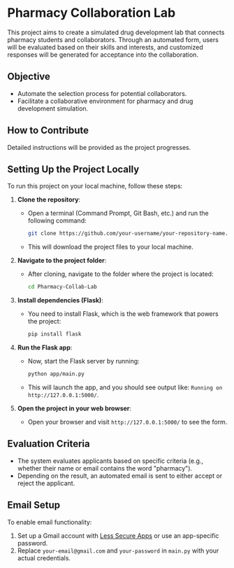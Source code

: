 # Pharmacy Collaboration Lab
This project aims to create a simulated drug development lab that connects pharmacy students and collaborators. Through an automated form, users will be evaluated based on their skills and interests, and customized responses will be generated for acceptance into the collaboration.

## Objective
- Automate the selection process for potential collaborators.
- Facilitate a collaborative environment for pharmacy and drug development simulation.

## How to Contribute
Detailed instructions will be provided as the project progresses.




## Setting Up the Project Locally

To run this project on your local machine, follow these steps:

1. **Clone the repository**:
   - Open a terminal (Command Prompt, Git Bash, etc.) and run the following command:
     ```bash
     git clone https://github.com/your-username/your-repository-name.git
     ```
   - This will download the project files to your local machine.

2. **Navigate to the project folder**:
   - After cloning, navigate to the folder where the project is located:
     ```bash
     cd Pharmacy-Collab-Lab
     ```

3. **Install dependencies (Flask)**:
   - You need to install Flask, which is the web framework that powers the project:
     ```bash
     pip install flask
     ```

4. **Run the Flask app**:
   - Now, start the Flask server by running:
     ```bash
     python app/main.py
     ```
   - This will launch the app, and you should see output like: `Running on http://127.0.0.1:5000/`.

5. **Open the project in your web browser**:
   - Open your browser and visit `http://127.0.0.1:5000/` to see the form.





## Evaluation Criteria
- The system evaluates applicants based on specific criteria (e.g., whether their name or email contains the word "pharmacy").
- Depending on the result, an automated email is sent to either accept or reject the applicant.

## Email Setup
To enable email functionality:
1. Set up a Gmail account with [Less Secure Apps](https://myaccount.google.com/lesssecureapps) or use an app-specific password.
2. Replace `your-email@gmail.com` and `your-password` in `main.py` with your actual credentials.

